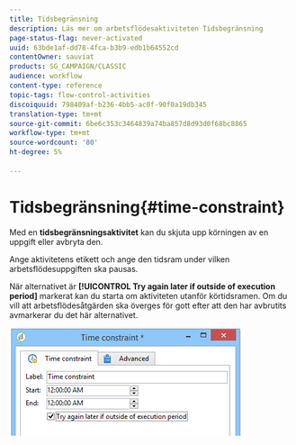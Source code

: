 ```yaml
---
title: Tidsbegränsning
description: Läs mer om arbetsflödesaktiviteten Tidsbegränsning
page-status-flag: never-activated
uuid: 63bde1af-dd78-4fca-b3b9-edb1b64552cd
contentOwner: sauviat
products: SG_CAMPAIGN/CLASSIC
audience: workflow
content-type: reference
topic-tags: flow-control-activities
discoiquuid: 798409af-b236-4bb5-ac0f-90f0a19db345
translation-type: tm+mt
source-git-commit: 6be6c353c3464839a74ba857d8d93d0f68bc8865
workflow-type: tm+mt
source-wordcount: '80'
ht-degree: 5%

---
```



# Tidsbegränsning{#time-constraint}

Med en **tidsbegränsningsaktivitet** kan du skjuta upp körningen av en uppgift eller avbryta den.

Ange aktivitetens etikett och ange den tidsram under vilken arbetsflödesuppgiften ska pausas.

När alternativet är **[!UICONTROL Try again later if outside of execution period]** markerat kan du starta om aktiviteten utanför körtidsramen. Om du vill att arbetsflödesåtgärden ska överges för gott efter att den har avbrutits avmarkerar du det här alternativet.

![](assets/s_user_scheduled_wait.png)

